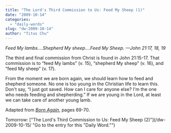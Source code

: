 ```yaml
---
title: "The Lord's Third Commission to Us: Feed My Sheep (1)"
date: "2009-10-14"
categories: 
  - "daily-words"
slug: "dw-2009-10-14"
author: "Titus Chu"
---
```


_Feed My lambs....Shepherd My sheep....Feed My Sheep. —John 21:17, 18, 19_

The third and final commission from Christ is found in John 21:15-17. That commission is to “feed My lambs” (v. 15), “shepherd My sheep” (v. 16), and “feed My sheep” (v. 17).

From the moment we are born again, we should learn how to feed and shepherd someone. No one is too young in the Christian life to learn this. Don't say, “I just got saved. How can I care for anyone else? I'm the one who needs feeding and shepherding.” If we are young in the Lord, at least we can take care of another young lamb.

Adapted from [_Born Again_](book-born-again/ "Go to the entry for this book."), pages 69-70.

Tomorrow: ["The Lord's Third Commission to Us: Feed My Sheep (2)"](/dw-2009-10-15/ "Go to the entry for this "Daily Word."")
